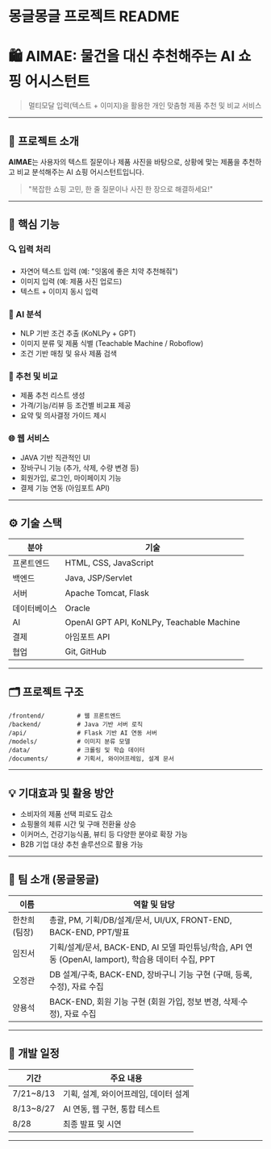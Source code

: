 # 몽글몽글 프로젝트 README

# 🛍️ AIMAE: 물건을 대신 추천해주는 AI 쇼핑 어시스턴트

> 멀티모달 입력(텍스트 + 이미지)을 활용한 개인 맞춤형 제품 추천 및 비교 서비스

---

## 📌 프로젝트 소개

**AIMAE**는 사용자의 텍스트 질문이나 제품 사진을 바탕으로, 상황에 맞는 제품을 추천하고 비교 분석해주는 AI 쇼핑 어시스턴트입니다.

> "복잡한 쇼핑 고민, 한 줄 질문이나 사진 한 장으로 해결하세요!"

---

## 🧠 핵심 기능

### 🔍 입력 처리
- 자연어 텍스트 입력 (예: "잇몸에 좋은 치약 추천해줘")
- 이미지 입력 (예: 제품 사진 업로드)
- 텍스트 + 이미지 동시 입력

### 🧠 AI 분석
- NLP 기반 조건 추출 (KoNLPy + GPT)
- 이미지 분류 및 제품 식별 (Teachable Machine / Roboflow)
- 조건 기반 매칭 및 유사 제품 검색

### 🛒 추천 및 비교
- 제품 추천 리스트 생성
- 가격/기능/리뷰 등 조건별 비교표 제공
- 요약 및 의사결정 가이드 제시

### 🌐 웹 서비스
- JAVA 기반 직관적인 UI
- 장바구니 기능 (추가, 삭제, 수량 변경 등)
- 회원가입, 로그인, 마이페이지 기능
- 결제 기능 연동 (아임포트 API)

---

## ⚙️ 기술 스택

| 분야 | 기술 |
|------|------|
| 프론트엔드 | HTML, CSS, JavaScript |
| 백엔드 | Java, JSP/Servlet |
| 서버 | Apache Tomcat, Flask |
| 데이터베이스 | Oracle |
| AI | OpenAI GPT API, KoNLPy, Teachable Machine |
| 결제 | 아임포트 API |
| 협업 | Git, GitHub |

---

## 🗂️ 프로젝트 구조

```
/frontend/         # 웹 프론트엔드
/backend/          # Java 기반 서버 로직
/api/              # Flask 기반 AI 연동 서버
/models/           # 이미지 분류 모델
/data/             # 크롤링 및 학습 데이터
/documents/        # 기획서, 와이어프레임, 설계 문서
```

---

## 💡 기대효과 및 활용 방안

- 소비자의 제품 선택 피로도 감소
- 쇼핑몰의 체류 시간 및 구매 전환율 상승
- 이커머스, 건강기능식품, 뷰티 등 다양한 분야로 확장 가능
- B2B 기업 대상 추천 솔루션으로 활용 가능

---

## 👥 팀 소개 (몽글몽글)

| 이름 | 역할 및 담당 |
|------|---------------|
| 한찬희 (팀장) | 총괄, PM, 기획/DB/설계/문서, UI/UX, FRONT-END, BACK-END, PPT/발표 |
| 임진서 | 기획/설계/문서, BACK-END, AI 모델 파인튜닝/학습, API 연동 (OpenAI, Iamport), 학습용 데이터 수집, PPT |
| 오정관 | DB 설계/구축, BACK-END, 장바구니 기능 구현 (구매, 등록, 수정), 자료 수집 |
| 양용석 | BACK-END, 회원 기능 구현 (회원 가입, 정보 변경, 삭제·수정), 자료 수집 |

---

## 📆 개발 일정

| 기간 | 주요 내용 |
|------|----------|
| 7/21~8/13 | 기획, 설계, 와이어프레임, 데이터 설계 |
| 8/13~8/27 | AI 연동, 웹 구현, 통합 테스트 |
| 8/28 | 최종 발표 및 시연 |

---

